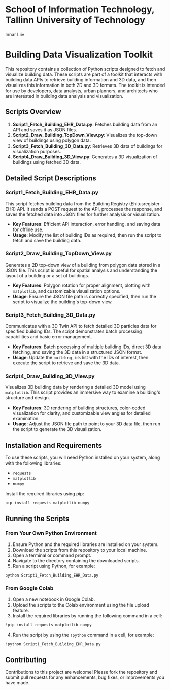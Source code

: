 # School of Information Technology, Tallinn University of Technology

Innar Liiv

# Building Data Visualization Toolkit

This repository contains a collection of Python scripts designed to fetch and visualize building data. These scripts are part of a toolkit that interacts with building data APIs to retrieve building information and 3D data, and then visualizes this information in both 2D and 3D formats. The toolkit is intended for use by developers, data analysts, urban planners, and architects who are interested in building data analysis and visualization.

## Scripts Overview

1. **Script1_Fetch_Building_EHR_Data.py**: Fetches building data from an API and saves it as JSON files.
2. **Script2_Draw_Building_TopDown_View.py**: Visualizes the top-down view of buildings using polygon data.
3. **Script3_Fetch_Building_3D_Data.py**: Retrieves 3D data of buildings for visualization purposes.
4. **Script4_Draw_Building_3D_View.py**: Generates a 3D visualization of buildings using fetched 3D data.

## Detailed Script Descriptions

### Script1_Fetch_Building_EHR_Data.py

This script fetches building data from the Building Registry (Ehitusregister - EHR) API. It sends a POST request to the API, processes the response, and saves the fetched data into JSON files for further analysis or visualization.

- **Key Features**: Efficient API interaction, error handling, and saving data for offline use.
- **Usage**: Modify the list of building IDs as required, then run the script to fetch and save the building data.

### Script2_Draw_Building_TopDown_View.py

Generates a 2D top-down view of a building from polygon data stored in a JSON file. This script is useful for spatial analysis and understanding the layout of a building or a set of buildings.

- **Key Features**: Polygon rotation for proper alignment, plotting with `matplotlib`, and customizable visualization options.
- **Usage**: Ensure the JSON file path is correctly specified, then run the script to visualize the building's top-down view.

### Script3_Fetch_Building_3D_Data.py

Communicates with a 3D Twin API to fetch detailed 3D particles data for specified building IDs. The script demonstrates batch processing capabilities and basic error management.

- **Key Features**: Batch processing of multiple building IDs, direct 3D data fetching, and saving the 3D data in a structured JSON format.
- **Usage**: Update the `building_ids` list with the IDs of interest, then execute the script to retrieve and save the 3D data.

### Script4_Draw_Building_3D_View.py

Visualizes 3D building data by rendering a detailed 3D model using `matplotlib`. This script provides an immersive way to examine a building's structure and design.

- **Key Features**: 3D rendering of building structures, color-coded visualization for clarity, and customizable view angles for detailed examination.
- **Usage**: Adjust the JSON file path to point to your 3D data file, then run the script to generate the 3D visualization.

## Installation and Requirements

To use these scripts, you will need Python installed on your system, along with the following libraries:

- `requests`
- `matplotlib`
- `numpy`

Install the required libraries using pip:

```sh
pip install requests matplotlib numpy
```

## Running the Scripts

### From Your Own Python Environment

1. Ensure Python and the required libraries are installed on your system.
2. Download the scripts from this repository to your local machine.
3. Open a terminal or command prompt.
4. Navigate to the directory containing the downloaded scripts.
5. Run a script using Python, for example:

```bash
python Script1_Fetch_Building_EHR_Data.py
```

### From Google Colab

1. Open a new notebook in Google Colab.
2. Upload the scripts to the Colab environment using the file upload feature.
3. Install the required libraries by running the following command in a cell:

```python
!pip install requests matplotlib numpy
```

4. Run the script by using the `!python` command in a cell, for example:

```python
!python Script1_Fetch_Building_EHR_Data.py
```

## Contributing

Contributions to this project are welcome! Please fork the repository and submit pull requests for any enhancements, bug fixes, or improvements you have made.
